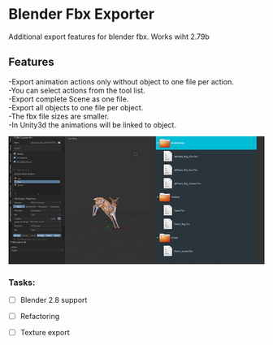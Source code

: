 # Blender Fbx Exporter
Additional export features for blender fbx. Works wiht 2.79b
## Features
  -Export animation actions only without object to one file per action.\
  -You can select actions from the tool list.\
  -Export complete Scene as one file.\
  -Export all objects to one file per object.\
  -The fbx file sizes are smaller.\
  -In Unity3d the animations will be linked to object.
  
  ![picture](img/previewImg.png)
  
### Tasks:
- [ ] Blender 2.8 support
- [ ] Refactoring
- [ ] Texture export


  

